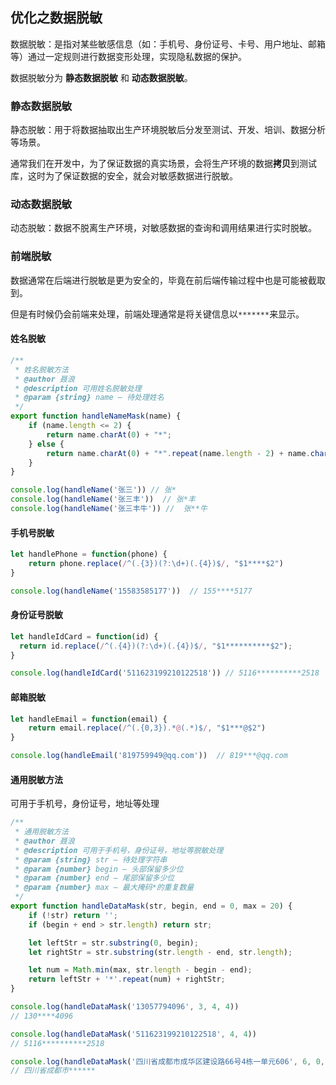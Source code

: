 ## 优化之数据脱敏
数据脱敏：是指对某些敏感信息（如：手机号、身份证号、卡号、用户地址、邮箱等）通过一定规则进行数据变形处理，实现隐私数据的保护。   



数据脱敏分为 **静态数据脱敏** 和 **动态数据脱敏**。
### 静态数据脱敏
静态脱敏：用于将数据抽取出生产环境脱敏后分发至测试、开发、培训、数据分析等场景。

通常我们在开发中，为了保证数据的真实场景，会将生产环境的数据**拷贝**到测试库，这时为了保证数据的安全，就会对敏感数据进行脱敏。

### 动态数据脱敏
动态脱敏：数据不脱离生产环境，对敏感数据的查询和调用结果进行实时脱敏。


### 前端脱敏
数据通常在后端进行脱敏是更为安全的，毕竟在前后端传输过程中也是可能被截取到。 

但是有时候仍会前端来处理，前端处理通常是将关键信息以`*******`来显示。

#### 姓名脱敏
```js
/**
 * 姓名脱敏方法
 * @author 聂浪
 * @description 可用姓名脱敏处理
 * @param {string} name — 待处理姓名
 */
export function handleNameMask(name) {
	if (name.length <= 2) {
		return name.charAt(0) + "*";
	} else {
		return name.charAt(0) + "*".repeat(name.length - 2) + name.charAt(name.length - 1);
	}
}

console.log(handleName('张三')) // 张*
console.log(handleName('张三丰'))  // 张*丰
console.log(handleName('张三丰牛')) //  张**牛
```

#### 手机号脱敏
```js
let handlePhone = function(phone) {
    return phone.replace(/^(.{3})(?:\d+)(.{4})$/, "$1****$2")
}

console.log(handleName('15583585177'))  // 155****5177
```

#### 身份证号脱敏
```js
let handleIdCard = function(id) {
  return id.replace(/^(.{4})(?:\d+)(.{4})$/, "$1**********$2");
}

console.log(handleIdCard('511623199210122518')) // 5116**********2518
```

#### 邮箱脱敏
```js
let handleEmail = function(email) {
    return email.replace(/^(.{0,3}).*@(.*)$/, "$1***@$2")
}

console.log(handleEmail('819759949@qq.com'))  // 819***@qq.com
```

#### 通用脱敏方法
可用于手机号，身份证号，地址等处理
```js
/**
 * 通用脱敏方法
 * @author 聂浪
 * @description 可用于手机号，身份证号，地址等脱敏处理
 * @param {string} str — 待处理字符串
 * @param {number} begin — 头部保留多少位
 * @param {number} end — 尾部保留多少位
 * @param {number} max — 最大掩码*的重复数量
 */
export function handleDataMask(str, begin, end = 0, max = 20) {
	if (!str) return '';
	if (begin + end > str.length) return str;

	let leftStr = str.substring(0, begin);
	let rightStr = str.substring(str.length - end, str.length);

	let num = Math.min(max, str.length - begin - end);
	return leftStr + '*'.repeat(num) + rightStr;
}

console.log(handleDataMask('13057794096', 3, 4, 4)) 
// 130****4096

console.log(handleDataMask('511623199210122518', 4, 4)) 
// 5116**********2518

console.log(handleDataMask('四川省成都市成华区建设路66号4栋一单元606', 6, 0, 6)) 
// 四川省成都市******
```